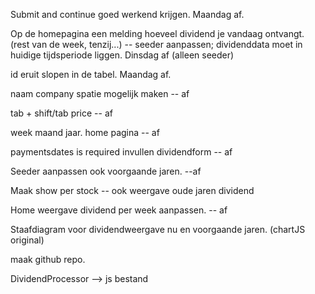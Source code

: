 Submit and continue goed werkend krijgen. Maandag af.

Op de homepagina een melding hoeveel dividend je vandaag ontvangt. (rest van de week, tenzij...)
-- seeder aanpassen; dividenddata moet in huidige tijdsperiode liggen. Dinsdag af (alleen seeder)

id eruit slopen in de tabel. Maandag af.

naam company spatie mogelijk maken -- af

tab + shift/tab price -- af

week maand jaar. home pagina -- af

paymentsdates is required invullen dividendform -- af

Seeder aanpassen ook voorgaande jaren. --af

Maak show per stock
-- ook weergave oude jaren dividend

Home weergave dividend per week aanpassen. -- af

Staafdiagram voor dividendweergave nu en voorgaande jaren.
(chartJS original)

maak github repo.

DividendProcessor --> js bestand

